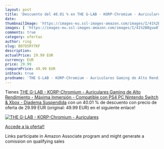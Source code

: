 ```yaml
---
layout: post
title: 'Descuento del 40.01 % en THE G-LAB - KORP-Chromium - Auriculares '
date: 
thumbnailImage: 'https://images-eu.ssl-images-amazon.com/images/I/41%2B8gvw8lmL._SL200_.jpg'
images: [ 'https://images-eu.ssl-images-amazon.com/images/I/41%2B8gvw8lmL._SL200_.jpg' ]
comments: true
category: ofertas
author: ring
slug: B07D5RY7KF
description:
actualPrice: 29.99 EUR
currency: EUR
price: 29.99
comparePrice: 49.99 EUR
inStock: true
prodname: 'THE G-LAB - KORP-Chromium - Auriculares Gaming de Alto Rendimiento - Máxima Inmersión - Compatible con PS4  PC  Nintendo Switch & Xbox - Diadema Suspendida'
---
```


Tienes [THE G-LAB - KORP-Chromium - Auriculares Gaming de Alto Rendimiento - Máxima Inmersión - Compatible con PS4  PC  Nintendo Switch & Xbox - Diadema Suspendida](https://www.amazon.es/dp/B07D5RY7KF/?tag=tolees-21) con un 40.01 % de descuento con precio de oferta de 29.99 EUR (original: 49.99 EUR) en el siguiente enlace!

[![THE G-LAB - KORP-Chromium - Auriculares ](https://images-eu.ssl-images-amazon.com/images/I/41%2B8gvw8lmL._SL200_.jpg)](https://www.amazon.es/dp/B07D5RY7KF/?tag=tolees-21)

[Accede a la oferta!!](https://www.amazon.es/dp/B07D5RY7KF/?tag=tolees-21)

Links participate in Amazon Associate program and might generate a comission on qualifying sales



